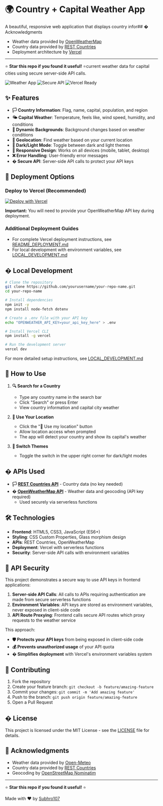 # 🌍 Country + Capital Weather App

A beautiful, responsive web application that displays country infor## � Acknowledgments

- Weather data provided by [OpenWeatherMap](https://openweathermap.org/)
- Country data provided by [REST Countries](https://restcountries.com/)
- Deployment architecture by [Vercel](https://vercel.com/)

---

⭐ **Star this repo if you found it useful!** ⭐current weather data for capital cities using secure server-side API calls.

![Weather App](https://img.shields.io/badge/Weather-App-blue) ![Secure API](https://img.shields.io/badge/Secure-API-green) ![Vercel Ready](https://img.shields.io/badge/Vercel-Ready-brightgreen)

## ✨ Features

- **🏳️ Country Information**: Flag, name, capital, population, and region
- **🌤️ Capital Weather**: Temperature, feels like, wind speed, humidity, and conditions  
- **🎨 Dynamic Backgrounds**: Background changes based on weather conditions
- **📍 Geolocation**: Find weather based on your current location
- **🌙 Dark/Light Mode**: Toggle between dark and light themes
- **📱 Responsive Design**: Works on all devices (mobile, tablet, desktop)
- **❌ Error Handling**: User-friendly error messages
- **� Secure API**: Server-side API calls to protect your API keys

## 🚀 Deployment Options

### Deploy to Vercel (Recommended)
[![Deploy with Vercel](https://vercel.com/button)](https://vercel.com/new/clone?repository-url=https://github.com/yourusername/your-repo-name&env=OPENWEATHER_API_KEY)

**Important:** You will need to provide your OpenWeatherMap API key during deployment.

### Additional Deployment Guides
- For complete Vercel deployment instructions, see [README_DEPLOYMENT.md](./README_DEPLOYMENT.md)
- For local development with environment variables, see [LOCAL_DEVELOPMENT.md](./LOCAL_DEVELOPMENT.md)

## �️ Local Development

```bash
# Clone the repository
git clone https://github.com/yourusername/your-repo-name.git
cd your-repo-name

# Install dependencies
npm init -y
npm install node-fetch dotenv

# Create a .env file with your API key
echo "OPENWEATHER_API_KEY=your_api_key_here" > .env

# Install Vercel CLI
npm install -g vercel

# Run the development server
vercel dev
```

For more detailed setup instructions, see [LOCAL_DEVELOPMENT.md](./LOCAL_DEVELOPMENT.md)

## 📱 How to Use

1. **🔍 Search for a Country**
   - Type any country name in the search bar
   - Click "Search" or press Enter
   - View country information and capital city weather

2. **📍 Use Your Location**
   - Click the "📍 Use my location" button
   - Allow location access when prompted
   - The app will detect your country and show its capital's weather

3. **🎨 Switch Themes**
   - Toggle the switch in the upper right corner for dark/light modes

## � APIs Used

- **🏳️ [REST Countries API](https://restcountries.com/)** - Country data (no key needed)
- **�️ [OpenWeatherMap API](https://openweathermap.org/api)** - Weather data and geocoding (API key required)
  - Used securely via serverless functions

## 🛠️ Technologies

- **Frontend**: HTML5, CSS3, JavaScript (ES6+)
- **Styling**: CSS Custom Properties, Glass morphism design
- **APIs**: REST Countries, OpenWeatherMap
- **Deployment**: Vercel with serverless functions
- **Security**: Server-side API calls with environment variables

## 🔐 API Security

This project demonstrates a secure way to use API keys in frontend applications:

1. **Server-side API Calls**: All calls to APIs requiring authentication are made from secure serverless functions
2. **Environment Variables**: API keys are stored as environment variables, never exposed in client-side code
3. **API Route Proxying**: Frontend calls secure API routes which proxy requests to the weather service

This approach:
- **🛡️ Protects your API keys** from being exposed in client-side code
- **💰 Prevents unauthorized usage** of your API quota
- **� Simplifies deployment** with Vercel's environment variables system

## 🤝 Contributing

1. Fork the repository
2. Create your feature branch: `git checkout -b feature/amazing-feature`
3. Commit your changes: `git commit -m 'Add amazing feature'`
4. Push to the branch: `git push origin feature/amazing-feature`
5. Open a Pull Request

## � License

This project is licensed under the MIT License - see the [LICENSE](LICENSE) file for details.

## 🙏 Acknowledgments

- Weather data provided by [Open-Meteo](https://open-meteo.com/)
- Country data provided by [REST Countries](https://restcountries.com/)
- Geocoding by [OpenStreetMap Nominatim](https://nominatim.openstreetmap.org/)

---

⭐ **Star this repo if you found it useful!** ⭐

Made with ❤️ by [Subhro107](https://github.com/Subhro107)
